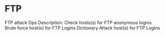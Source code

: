 # FTP
FTP attack Ops
Description:
Check hosts(s) for FTP anonymous logins
Brute force host(s) for FTP Logins
Dictionary Attack host(s) for FTP Logins
